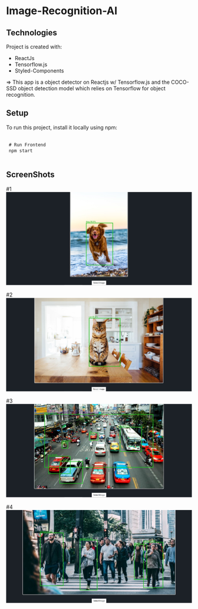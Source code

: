 # Image-Recognition-AI


## Technologies
Project is created with:
* ReactJs
* Tensorflow.js
* Styled-Components

=> This app is a object detector on Reactjs w/ Tensorflow.js and the COCO-SSD object detection model which relies on Tensorflow for object recognition.

## Setup
To run this project, install it locally using npm:

```

 # Run Frontend 
 npm start
 
```
  ## ScreenShots

 #1
 ![foto-1](https://github.com/myamann/Image-Recognition-AI-App/blob/master/ss/ss1.JPG?raw=true)
 
  #2
 ![foto-2](https://github.com/myamann/Image-Recognition-AI-App/blob/master/ss/ss2.JPG?raw=true)
 
  #3
 ![foto-1](https://github.com/myamann/Image-Recognition-AI-App/blob/master/ss/ss3.JPG?raw=true)
 
  #4
 ![foto-2](https://github.com/myamann/Image-Recognition-AI-App/blob/master/ss/ss4.JPG?raw=true)
 
 
